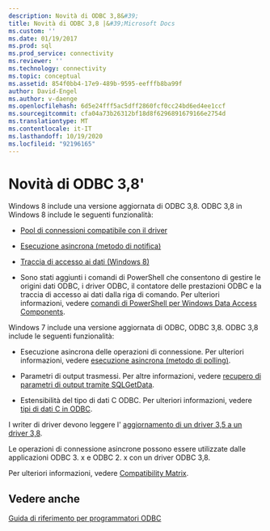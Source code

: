 ```yaml
---
description: Novità di ODBC 3,8&#39;
title: Novità di ODBC 3,8 |&#39;Microsoft Docs
ms.custom: ''
ms.date: 01/19/2017
ms.prod: sql
ms.prod_service: connectivity
ms.reviewer: ''
ms.technology: connectivity
ms.topic: conceptual
ms.assetid: 854f0bb4-17e9-489b-9595-eefffb8ba99f
author: David-Engel
ms.author: v-daenge
ms.openlocfilehash: 6d5e24fff5ac5dff2860fcf0cc24bd6ed4ee1ccf
ms.sourcegitcommit: cfa04a73b26312bf18d8f6296891679166e2754d
ms.translationtype: MT
ms.contentlocale: it-IT
ms.lasthandoff: 10/19/2020
ms.locfileid: "92196165"
---
```

# <a name="what39s-new-in-odbc-38"></a>Novità di ODBC 3,8&#39;
Windows 8 include una versione aggiornata di ODBC 3,8. ODBC 3,8 in Windows 8 include le seguenti funzionalità:  
  
-   [Pool di connessioni compatibile con il driver](../../odbc/reference/develop-app/driver-aware-connection-pooling.md)  
  
-   [Esecuzione asincrona (metodo di notifica)](../../odbc/reference/develop-app/asynchronous-execution-notification-method.md)  
  
-   [Traccia di accesso ai dati (Windows 8)](/previous-versions/windows/desktop/hh829624(v=vs.85))  
  
-   Sono stati aggiunti i comandi di PowerShell che consentono di gestire le origini dati ODBC, i driver ODBC, il contatore delle prestazioni ODBC e la traccia di accesso ai dati dalla riga di comando.  Per ulteriori informazioni, vedere [comandi di PowerShell per Windows Data Access Components](/previous-versions/windows/desktop/jj134064(v=vs.85)).  
  
 Windows 7 include una versione aggiornata di ODBC, ODBC 3,8. ODBC 3,8 include le seguenti funzionalità:  
  
-   Esecuzione asincrona delle operazioni di connessione. Per ulteriori informazioni, vedere [esecuzione asincrona (metodo di polling)](../../odbc/reference/develop-app/asynchronous-execution-polling-method.md).  
  
-   Parametri di output trasmessi. Per altre informazioni, vedere [recupero di parametri di output tramite SQLGetData](../../odbc/reference/develop-app/retrieving-output-parameters-using-sqlgetdata.md).  
  
-   Estensibilità del tipo di dati C ODBC. Per ulteriori informazioni, vedere [tipi di dati C in ODBC](../../odbc/reference/develop-app/c-data-types-in-odbc.md).  
  
 I writer di driver devono leggere l' [aggiornamento di un driver 3,5 a un driver 3,8](../../odbc/reference/develop-driver/upgrading-a-3-5-driver-to-a-3-8-driver.md).  
  
 Le operazioni di connessione asincrone possono essere utilizzate dalle applicazioni ODBC 3. x e ODBC 2. x con un driver ODBC 3,8.  
  
 Per ulteriori informazioni, vedere [Compatibility Matrix](../../odbc/reference/develop-app/compatibility-matrix.md).  
  
## <a name="see-also"></a>Vedere anche  
 [Guida di riferimento per programmatori ODBC](../../odbc/reference/odbc-programmer-s-reference.md)